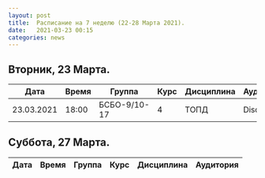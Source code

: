 ```yaml
---
layout: post
title:  Расписание на 7 неделю (22-28 Марта 2021).
date:   2021-03-23 00:15
categories: news
---
```


## Вторник, 23 Марта.

| Дата          | Время   | Группа        | Курс | Дисциплина  | Аудитория |
| ------------- | ------- | ------------- | ---- | ----------- | --------- |
|23.03.2021     | 18:00   |БСБО-9/10-17   |4     |ТОПД         |Discord    |


## Суббота, 27 Марта.


| Дата          | Время   | Группа        | Курс | Дисциплина  | Аудитория |
| ------------- | ------- | ------------- | ---- | ----------- | --------- |
